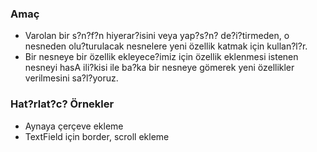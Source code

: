### Amaç 

- Varolan bir s?n?f?n hiyerar?isini veya yap?s?n? de?i?tirmeden, o nesneden olu?turulacak nesnelere yeni özellik katmak için kullan?l?r.
- Bir nesneye bir özellik ekleyece?imiz için özellik eklenmesi istenen nesneyi hasA ili?kisi ile ba?ka bir nesneye gömerek yeni özellikler verilmesini sa?l?yoruz.


### Hat?rlat?c? Örnekler

- Aynaya çerçeve ekleme
- TextField için border, scroll ekleme